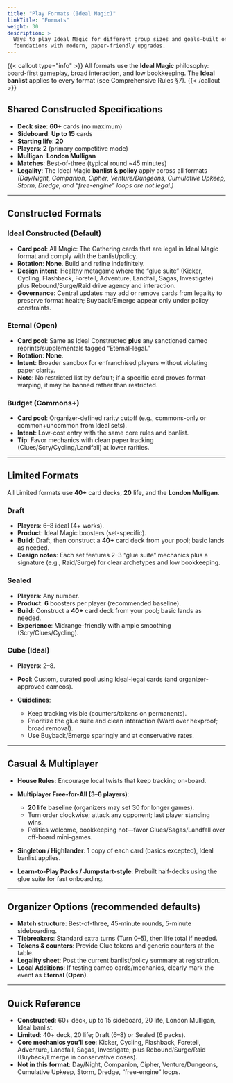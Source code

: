 ```yaml
---
title: "Play Formats (Ideal Magic)"
linkTitle: "Formats"
weight: 30
description: >
  Ways to play Ideal Magic for different group sizes and goals—built on classic
  foundations with modern, paper-friendly upgrades.
---
```


{{< callout type="info" >}}
All formats use the **Ideal Magic** philosophy: board-first gameplay, broad interaction,
and low bookkeeping. The **Ideal banlist** applies to every format (see Comprehensive
Rules §7).
{{< /callout >}}

## Shared Constructed Specifications

* **Deck size**: **60+** cards (no maximum)
* **Sideboard**: **Up to 15** cards
* **Starting life**: **20**
* **Players**: **2** (primary competitive mode)
* **Mulligan**: **London Mulligan**
* **Matches**: Best-of-three (typical round \~45 minutes)
* **Legality**: The Ideal Magic **banlist & policy** apply across all formats
  *(Day/Night, Companion, Cipher, Venture/Dungeons, Cumulative Upkeep, Storm,
  Dredge, and “free-engine” loops are not legal.)*

---

## Constructed Formats

### Ideal Constructed (Default)

* **Card pool**: All Magic: The Gathering cards that are legal in Ideal Magic format and comply with the banlist/policy.
* **Rotation**: **None**. Build and refine indefinitely.
* **Design intent**: Healthy metagame where the “glue suite” (Kicker, Cycling, Flashback, Foretell, Adventure, Landfall, Sagas, Investigate) plus Rebound/Surge/Raid drive agency and interaction.
* **Governance**: Central updates may add or remove cards from legality to preserve format health; Buyback/Emerge appear only under policy constraints.

### Eternal (Open)

* **Card pool**: Same as Ideal Constructed **plus** any sanctioned cameo reprints/supplementals tagged “Eternal-legal.”
* **Rotation**: **None**.
* **Intent**: Broader sandbox for enfranchised players without violating paper clarity.
* **Note**: No restricted list by default; if a specific card proves format-warping, it may be banned rather than restricted.

### Budget (Commons+)

* **Card pool**: Organizer-defined rarity cutoff (e.g., commons-only or common+uncommon from Ideal sets).
* **Intent**: Low-cost entry with the same core rules and banlist.
* **Tip**: Favor mechanics with clean paper tracking (Clues/Scry/Cycling/Landfall) at lower rarities.

---

## Limited Formats

All Limited formats use **40+** card decks, **20** life, and the **London Mulligan**.

### Draft

* **Players**: 6–8 ideal (4+ works).
* **Product**: Ideal Magic boosters (set-specific).
* **Build**: Draft, then construct a **40+** card deck from your pool; basic lands as needed.
* **Design notes**: Each set features 2–3 “glue suite” mechanics plus a signature (e.g., Raid/Surge) for clear archetypes and low bookkeeping.

### Sealed

* **Players**: Any number.
* **Product**: **6** boosters per player (recommended baseline).
* **Build**: Construct a **40+** card deck from your pool; basic lands as needed.
* **Experience**: Midrange-friendly with ample smoothing (Scry/Clues/Cycling).

### Cube (Ideal)

* **Players**: 2–8.
* **Pool**: Custom, curated pool using Ideal-legal cards (and organizer-approved cameos).
* **Guidelines**:

  * Keep tracking visible (counters/tokens on permanents).
  * Prioritize the glue suite and clean interaction (Ward over hexproof; broad removal).
  * Use Buyback/Emerge sparingly and at conservative rates.

---

## Casual & Multiplayer

* **House Rules**: Encourage local twists that keep tracking on-board.
* **Multiplayer Free-for-All (3–6 players)**:

  * **20 life** baseline (organizers may set 30 for longer games).
  * Turn order clockwise; attack any opponent; last player standing wins.
  * Politics welcome, bookkeeping not—favor Clues/Sagas/Landfall over off-board mini-games.
* **Singleton / Highlander**: 1 copy of each card (basics excepted), Ideal banlist applies.
* **Learn-to-Play Packs / Jumpstart-style**: Prebuilt half-decks using the glue suite for fast onboarding.

---

## Organizer Options (recommended defaults)

* **Match structure**: Best-of-three, 45-minute rounds, 5-minute sideboarding.
* **Tiebreakers**: Standard extra turns (Turn 0–5), then life total if needed.
* **Tokens & counters**: Provide Clue tokens and generic counters at the table.
* **Legality sheet**: Post the current banlist/policy summary at registration.
* **Local Additions**: If testing cameo cards/mechanics, clearly mark the event as **Eternal (Open)**.

---

## Quick Reference

* **Constructed**: 60+ deck, up to 15 sideboard, 20 life, London Mulligan, Ideal banlist.
* **Limited**: 40+ deck, 20 life; Draft (6–8) or Sealed (6 packs).
* **Core mechanics you’ll see**: Kicker, Cycling, Flashback, Foretell, Adventure, Landfall, Sagas, Investigate; plus Rebound/Surge/Raid (Buyback/Emerge in conservative doses).
* **Not in this format**: Day/Night, Companion, Cipher, Venture/Dungeons, Cumulative Upkeep, Storm, Dredge, “free-engine” loops.
